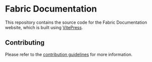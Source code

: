 # Fabric Documentation

This repository contains the source code for the Fabric Documentation website, which is built using [VitePress](https://vitepress.vuejs.org/).

## Contributing

Please refer to the [contribution guidelines](./CONTRIBUTING.md) for more information.